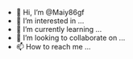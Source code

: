 - 👋 Hi, I’m @Maiy86gf
- 👀 I’m interested in ...
- 🌱 I’m currently learning ...
- 💞️ I’m looking to collaborate on ...
- 📫 How to reach me ...

<!---
Maiy86gf/Maiy86gf is a ✨ special ✨ repository because its `README.md` (this file) appears on your GitHub profile.
You can click the Preview link to take a look at your changes.
--->
